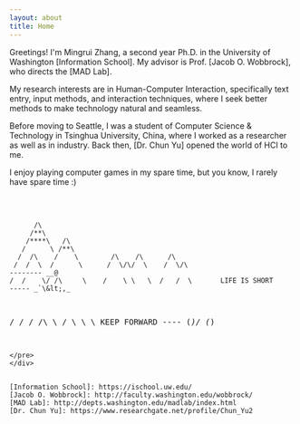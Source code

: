 ```yaml
---
layout: about
title: Home
---
```


Greetings! I'm Mingrui Zhang, a second year Ph.D. in the University of Washington [Information School]. My advisor is Prof. [Jacob O. Wobbrock], who directs the [MAD Lab].

My research interests are in Human-Computer Interaction, specifically text entry, input methods, and interaction techniques, where I seek better methods to make technology natural and seamless. 

Before moving to Seattle, I was a student of Computer Science & Technology in Tsinghua University, China, where I worked as a researcher as well as in industry. Back then, [Dr. Chun Yu] opened the world of HCI to me.

I enjoy playing computer games in my spare time, but you know, I rarely have spare time :)
<br><br>
<head>
    <link href="assets/css/drcustom.css" rel="stylesheet" type="text/css">
</head>
<div class="ascii-div">
<pre class="ascii">




          /\
         /**\
        /****\   /\
       /      \ /**\
      /  /\    /    \        /\    /\      /\
     /  /  \  /      \      /  \/\/  \    /  \/\                           -------- __@
    /  /    \/ /\     \    /    \ \   \  /   /  \       LIFE IS SHORT      ----- _`\&lt;,_
   /  /      \/  \/\   \  /      \     \         \      KEEP FORWARD         ---- (*)/ (*)
~~~~~~~~~~~~~~~~~~~~~~~~~~~~~~~~~~~~~~~~~~~~~~~~~~~~~~~~~~~~~~~~~~~~~~~~~~~~~~~~~~~~~~~~~~~~~~~~
</pre>
</div>


[Information School]: https://ischool.uw.edu/
[Jacob O. Wobbrock]: http://faculty.washington.edu/wobbrock/
[MAD Lab]: http://depts.washington.edu/madlab/index.html
[Dr. Chun Yu]: https://www.researchgate.net/profile/Chun_Yu2
